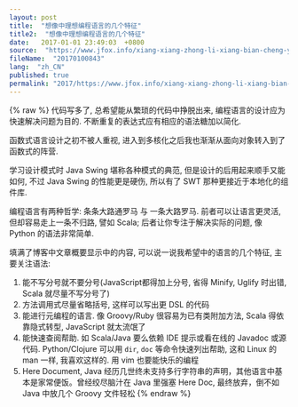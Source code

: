 ```yaml
---
layout: post
title:  "想像中理想编程语言的几个特征"
title2:  "想像中理想编程语言的几个特征"
date:   2017-01-01 23:49:03  +0800
source:  "https://www.jfox.info/xiang-xiang-zhong-li-xiang-bian-cheng-yu-yan-de-ji-ge-te-zheng.html"
fileName:  "20170100843"
lang:  "zh_CN"
published: true
permalink: "2017/https://www.jfox.info/xiang-xiang-zhong-li-xiang-bian-cheng-yu-yan-de-ji-ge-te-zheng.html"
---
```

{% raw %}
代码写多了, 总希望能从繁琐的代码中挣脱出来, 编程语言的设计应为快速解决问题为目的. 不断重复的表达式应有相应的语法糖加以简化.

函数式语言设计之初不被人重视, 进入到多核化之后我也渐渐从面向对象转入到了函数式的阵营.

学习设计模式时 Java Swing 堪称各种模式的典范, 但是设计的后用起来顺手又能如何, 不过 Java Swing 的性能更是硬伤, 所以有了 SWT 那种更接近于本地化的组件库.

编程语言有两种哲学: 条条大路通罗马 与 一条大路罗马. 前者可以让语言更灵活, 但却容易走上一条不归路, 譬如 Scala; 后者让你专注于解决实际的问题, 像 Python 的语法非常简单.

填满了博客中文章概要显示中的内容, 可以说一说我希望中的语言的几个特征, 主要关注语法:

1. 能不写分号就不要分号(JavaScript都得加上分号, 省得 Minify, Uglify 时出错, Scala 就尽量不写分号了)
2. 方法调用式尽量省略括号, 这样可以写出更 DSL 的代码
3. 能进行元编程的语言. 像 Groovy/Ruby 很容易为已有类附加方法, Scala 得依靠隐式转型, JavaScript 就太流氓了
4. 能快速查阅帮助. 如 Scala/Java 要么依赖 IDE 提示或看在线的 Javadoc 或源代码. Python/Clojure 可以用 `dir`, `doc` 等命令快速列出帮助, 这和 Linux 的 man 一样, 我喜欢这样的. 用 vim 也要能快乐的编程
5. Here Document, Java 经历几世终未支持多行字符串的声明，其他语言中基本是家常便饭。曾经绞尽脑汁在 Java 里强塞 Here Doc, 最终放弃，倒不如 Java 中放几个 Groovy 文件轻松
{% endraw %}